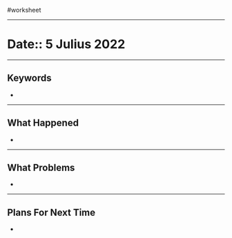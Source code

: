 #worksheet 
_________
# Date:: 5 Julius 2022
_________
## Keywords
- 

_________
## What Happened
- 

_________
## What Problems
- 

_________
## Plans For Next Time
- 
